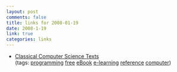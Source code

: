 ```yaml
--- 
layout: post
comments: false
title: links for 2008-01-19
date: 2008-1-19
link: true
categories: links
---
```

<ul class="delicious">
	<li>
		<div class="delicious-link"><a href="http://e7l3.org/classics.html">Classical Computer Science Texts</a></div>
		<div class="delicious-tags">(tags: <a href="http://del.icio.us/zanshin/programming">programming</a> <a href="http://del.icio.us/zanshin/free">free</a> <a href="http://del.icio.us/zanshin/eBook">eBook</a> <a href="http://del.icio.us/zanshin/e-learning">e-learning</a> <a href="http://del.icio.us/zanshin/reference">reference</a> <a href="http://del.icio.us/zanshin/computer">computer</a>)</div>
	</li>
</ul>
